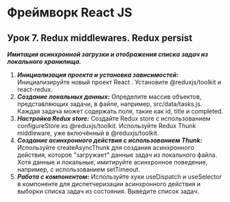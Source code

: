 # Фреймворк React JS

## Урок 7. Redux middlewares. Redux persist

***Имитация асинхронной загрузки и отображения списка задач из локального хранилища.***

1. ***Инициализация проекта и установка зависимостей:*** Инициализируйте новый проект React . Установите @reduxjs/toolkit и react-redux.
2. ***Создание локальных данных:*** Определите массив объектов, представляющих задачи, в файле, например, src/data/tasks.js. Каждая задача может содержать поля, такие как id, title и completed.
3. ***Настройка Redux store:*** Создайте Redux store с использованием configureStore из @reduxjs/toolkit. Используйте Redux Thunk middleware, уже включённый в @reduxjs/toolkit.
4. ***Создание асинхронного действия с использованием Thunk:*** Используйте createAsyncThunk для создания асинхронного действия, которое "загружает" данные задач из локального файла. Хотя данные и локальные, имитируйте асинхронное поведение, например, с использованием setTimeout.
5. ***Работа с компонентом:*** Используйте хуки useDispatch и useSelector в компоненте для диспетчеризации асинхронного действия и выборки списка задач из состояния. Выведите список задач.
